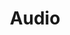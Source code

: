 ---
title: Audio
published_at: 2024-04-26
snippet: Coding for audio 
disable_html_sanitization: true
allow_math: true
---